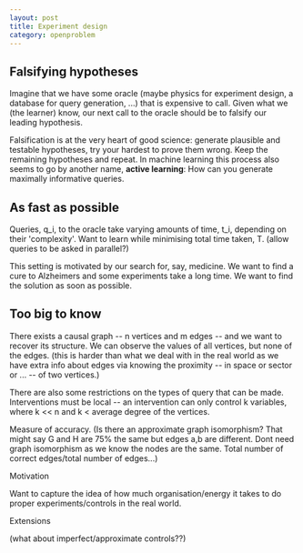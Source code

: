 ```yaml
---
layout: post
title: Experiment design
category: openproblem
---
```


## Falsifying hypotheses

Imagine that we have some oracle (maybe physics for experiment design, a database for query generation, ...) that is expensive to call. Given what we (the learner) know, our next call to the oracle should be to falsify our leading hypothesis. <!-- (about ???) -->

Falsification is at the very heart of good science: generate plausible and testable hypotheses, try your hardest to prove them wrong. Keep the remaining hypotheses and repeat.
In machine learning this process also seems to go by another name, __active learning__: How can you generate maximally informative queries.

## As fast as possible

Queries, q_i, to the oracle take varying amounts of time, t_i, depending on their 'complexity'. Want to learn while minimising total time taken, T. (allow queries to be asked in parallel?)

This setting is motivated by our search for, say, medicine. We want to find a cure to Alzheimers and some experiments take a long time. We want to find the solution as soon as possible.

## Too big to know

There exists a causal graph -- n vertices and m edges -- and we want to recover its structure. We can observe the values of all vertices, but none of the edges. (this is harder than what we deal with in the real world as we have extra info about edges via knowing the proximity -- in space or sector or ... -- of two vertices.)

There are also some restrictions on the types of query that can be made. Interventions must be local -- an intervention can only control k variables, where k << n and k < average degree of the vertices.



Measure of accuracy. (Is there an approximate graph isomorphism? That might say G and H are 75% the same but edges a,b are different. Dont need graph isomorphism as we know the nodes are the same. Total number of correct edges/total number of edges...)

Motivation

Want to capture the idea of how much organisation/energy it takes to do proper experiments/controls in the real world.

Extensions

(what about imperfect/approximate controls??)
